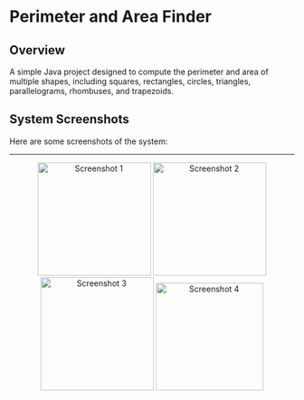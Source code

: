 # Perimeter and Area Finder

## Overview
A simple Java project designed to compute the perimeter and area of multiple shapes, including squares, rectangles, circles, triangles, parallelograms, rhombuses, and trapezoids.

## System Screenshots
Here are some screenshots of the system:

---

<p align="center">
  <img src="https://github.com/user-attachments/assets/21f88ef0-3e97-491c-97af-b34cc44c00aa" alt="Screenshot 1" width="200">
  <img src="https://github.com/user-attachments/assets/836953b4-3637-4dba-8979-77c92922554e" alt="Screenshot 2" width="200">
  <img src="https://github.com/user-attachments/assets/782243d1-8fb1-43f1-9170-18581fd0e15d" alt="Screenshot 3" width="200">
  <img src="https://github.com/user-attachments/assets/4012b63f-5002-4f5d-8729-559b3e08ed42" alt="Screenshot 4" width="190">
</p>
